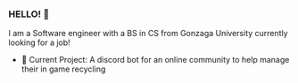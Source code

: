 ### HELLO! 👋

I am a Software engineer with a BS in CS from Gonzaga University currently looking for a job!
- 🔭 Current Project: A discord bot for an online community to help manage their in game recycling

<!--
**ALee888/ALee888** is a ✨ _special_ ✨ repository because its `README.md` (this file) appears on your GitHub profile.

Here are some ideas to get you started:

- 🔭 Current Project: A discord bot for an online community to help manage their in game recycling
-->
